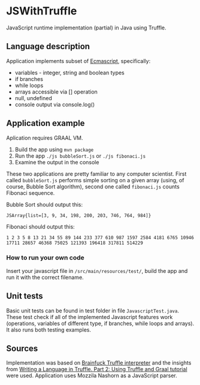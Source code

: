 # JSWithTruffle
JavaScript runtime implementation (partial) in Java using Truffle.

## Language description
Application implements subset of [Ecmascript](http://www.ecma-international.org/publications/standards/Ecma-262.htm), specifically:
 - variables - integer, string and boolean types
 - if branches
 - while loops
 - arrays accessible via [] operation
 - null, undefined
 - console output via console.log()
 
## Application example
Aplication requires GRAAL VM.

 1. Build the app using `mvn package`
 2. Run the app  `./js bubbleSort.js` or `./js fibonaci.js`
 3. Examine the output in the console

These two applications are pretty familiar to any computer scientist. First called `bubbleSort.js` performs simple sorting on a given array (using, of course, Bubble Sort algorithm), second one called `fibonaci.js` counts Fibonaci sequence.
 
Bubble Sort should output this:

`JSArray{list=[3, 9, 34, 198, 200, 203, 746, 764, 984]}`

Fibonaci should output this:
 
`1
 2
 3
 5
 8
 13
 21
 34
 55
 89
 144
 233
 377
 610
 987
 1597
 2584
 4181
 6765
 10946
 17711
 28657
 46368
 75025
 121393
 196418
 317811
 514229`
 
 
### How to run your own code
Insert your javascript file in  `/src/main/resources/test/`, build the app and run it with the correct filename.

## Unit tests
Basic unit tests can be found in test folder in file `JavascriptTest.java`. These test check if all of the implemented Javascript features work (operations, variables of different type, if branches, while loops and arrays). It also runs both testing examples.

## Sources
Implementation was based on [Brainfuck Truffle interpreter](https://github.com/japod/bf) and the insights from [Writing a Language in Truffle. Part 2: Using Truffle and Graal tutorial](http://cesquivias.github.io/blog/2014/12/02/writing-a-language-in-truffle-part-2-using-truffle-and-graal/) were used. Application uses Mozzila Nashorn as a JavaScript parser.
